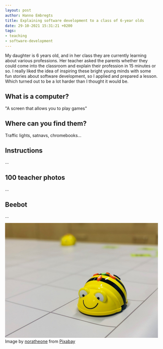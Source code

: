 ```yaml
---
layout: post
author: Hanno Embregts
title: Explaining software development to a class of 6-year olds
date: 29-10-2021 15:31:21 +0200
tags: 
- teaching
- software-development
---
```


My daughter is 6 years old, and in her class they are currently learning about various professions. Her teacher asked the parents whether they could come into the classroom and explain their profession in 15 minutes or so. I really liked the idea of inspiring these bright young minds with some fun stories about software development, so I applied and prepared a lesson. Which turned out to be a lot harder than I thought it would be.

## What is a computer?

"A screen that allows you to play games"

## Where can you find them?

Traffic lights, satnavs, chromebooks...

## Instructions

...

## 100 teacher photos

...

## Beebot

...

![A Beebot](bee-bot2.jpg)
Image by <a href="https://pixabay.com/users/noratheone-7789308/?utm_source=link-attribution&amp;utm_medium=referral&amp;utm_campaign=image&amp;utm_content=4096410">noratheone</a> from <a href="https://pixabay.com/?utm_source=link-attribution&amp;utm_medium=referral&amp;utm_campaign=image&amp;utm_content=4096410">Pixabay</a>

